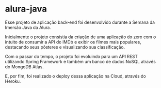 # alura-java

Esse projeto de aplicação back-end foi desenvolvido durante a Semana da Imersão Java da Alura.

Inicialmente o projeto consistia da criação de uma aplicação do zero com o intuito de consumir a API do IMDb e exibir os filmes mais populares, destacando seus pôsteres e visualizando sua classificação. 

Com o passar do tempo, o projeto foi evoluindo para um API REST utilizando Spring Framework e também um banco de dados NoSQL através do MongoDB Atlas. 

E, por fim, foi realizado o deploy dessa aplicação na Cloud, através do Heroku.
